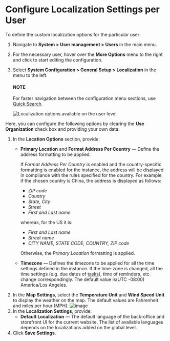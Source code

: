 <a id="config-guide-localization-user-localization"></a>

<a id="doc-my-user-configuration-localization"></a>

# Configure Localization Settings per User

To define the custom localization options for the particular user:

1. Navigate to **System > User management > Users** in the main menu.
2. For the necessary user, hover over the <i class="fa fa-ellipsis-h fa-lg" aria-hidden="true"></i> **More Options** menu to the right and click <i class="fas fa-cog" aria-hidden="true"></i> to start editing the configuration.
3. Select **System Configuration > General Setup > Localization** in the menu to the left.

   #### NOTE
   For faster navigation between the configuration menu sections, use [Quick Search](../../../configuration/quick-search.md#user-guide-system-configuration-quick-search).

   ![Localization options available on the user level](user/img/system/user_management/localization_configuration_user.png)

Here, you can configure the following options by clearing the **Use Organization** check box and providing your own data:

1. In the **Location Options** section, provide:
   * **Primary Location** and **Format Address Per Country** — Define the address formatting to be applied.

     If *Format Address Per Country* is enabled and the country-specific formatting is enabled for the instance, the address will be displayed in compliance with the rules specified for the country.
     For example, if the chosen country is China, the address is displayed as follows:
     * *ZIP code*
     * *Country*
     * *State, City*
     * *Street*
     * *First and Last name*

     whereas, for the US it is:
     * *First and Last name*
     * *Street name*
     * *CITY NAME, STATE CODE, COUNTRY, ZIP code*

     Otherwise, the *Primary Location* formatting is applied.
   * **Timezone** — Defines the timezone to be applied for all the time settings defined in the instance. If the time-zone is changed, all the time settings (e.g. due dates of [tasks](../../../../activities/tasks/index.md#doc-activities-tasks)), time of reminders, etc. change correspondingly. The default value is(UTC -08:00) America/Los Angeles.
2. In the **Map Settings**, select the **Temperature Unit** and **Wind Speed Unit** to display the weather on the map. The default values are Fahrenheit and miles per hour (MPH).
   ![image](user/img/system/config_system/localization_map.png)
3. In the **Localization Settings**, provide:
   * **Default Localization** — The default language of the back-office and storefront UI for the current website. The list of available languages depends on the localizations added on the global level.
4. Click **Save Settings**.

<!-- fa-bars = fa-navicon -->
<!-- Ic Tiles is used as Set As Default in saved views, and as tiles in display layout options -->
<!-- IcPencil refers to Rename in Commerce and Inline Editing in CRM -->
<!-- Check mark in the square. -->
<!-- SortDesc is also used as drop-down arrow -->

